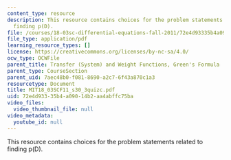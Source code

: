 ```yaml
---
content_type: resource
description: This resource contains choices for the problem statements related to
  finding p(D).
file: /courses/18-03sc-differential-equations-fall-2011/72e4d93335b4a09014b2aa4abffc75ba_MIT18_03SCF11_s30_3quizc.pdf
file_type: application/pdf
learning_resource_types: []
license: https://creativecommons.org/licenses/by-nc-sa/4.0/
ocw_type: OCWFile
parent_title: Transfer (System) and Weight Functions, Green's Formula
parent_type: CourseSection
parent_uid: 7aec48b0-f081-8690-a2c7-6f43a870c1a3
resourcetype: Document
title: MIT18_03SCF11_s30_3quizc.pdf
uid: 72e4d933-35b4-a090-14b2-aa4abffc75ba
video_files:
  video_thumbnail_file: null
video_metadata:
  youtube_id: null
---
```

This resource contains choices for the problem statements related to finding p(D).